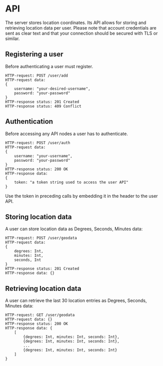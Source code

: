 # API

The server stores location coordinates. Its API allows for storing and retrieving location data per user.
Please note that account credentials are sent as clear text and that your connection should be secured
with TLS or similar.

## Registering a user

Before authenticating a user must register.

```
HTTP-request: POST /user/add
HTTP-request data:
{
    username: "your-desired-username",
    password: "your-password"
}
HTTP-response status: 201 Created
HTTP-response status: 409 Conflict
```


## Authentication

Before accessing any API nodes a user has to authenticate.

```
HTTP-request: POST /user/auth
HTTP-request data:
{
    username: "your-username",
    password: "your-password"
}
HTTP-response status: 200 OK
HTTP-response data:
{
    token: "a token string used to access the user API"
}
```

Use the token in preceding calls by embedding it in the header to the user API.

## Storing location data

A user can store location data as Degrees, Seconds, Minutes data:

```
HTTP-request: POST /user/geodata
HTTP-request data:
{
    degrees: Int,
    minutes: Int,
    seconds, Int
}
HTTP-response status: 201 Created
HTTP-response data: {}
```

## Retrieving location data

A user can retrieve the last 30 location entries as Degrees, Seconds, Minutes data:

```
HTTP-request: GET /user/geodata
HTTP-request data: {}
HTTP-response status: 200 OK
HTTP-response data: {
    [
        {degrees: Int, minutes: Int, seconds: Int},
        {degrees: Int, minutes: Int, seconds: Int},
        ...
        {degrees: Int, minutes: Int, seconds: Int}
    ]
}
```

